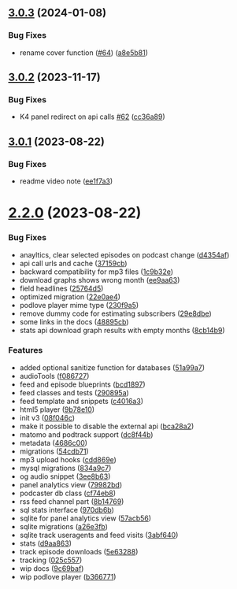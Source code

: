 ## [3.0.3](https://github.com/mauricerenck/kirby-podcaster/compare/v3.0.2...v3.0.3) (2024-01-08)


### Bug Fixes

* rename cover function ([#64](https://github.com/mauricerenck/kirby-podcaster/issues/64)) ([a8e5b81](https://github.com/mauricerenck/kirby-podcaster/commit/a8e5b810aea562f11d453129cc5971c53c6e1190))

## [3.0.2](https://github.com/mauricerenck/kirby-podcaster/compare/v3.0.1...v3.0.2) (2023-11-17)


### Bug Fixes

* K4 panel redirect on api calls [#62](https://github.com/mauricerenck/kirby-podcaster/issues/62) ([cc36a89](https://github.com/mauricerenck/kirby-podcaster/commit/cc36a89f45003fc8661622a5041028196df27d73))

## [3.0.1](https://github.com/mauricerenck/kirby-podcaster/compare/v3.0.0...v3.0.1) (2023-08-22)


### Bug Fixes

* readme video note ([ee1f7a3](https://github.com/mauricerenck/kirby-podcaster/commit/ee1f7a300620ec41c98d28bb5f3f41891223eee2))

# [2.2.0](https://github.com/mauricerenck/kirby-podcaster/compare/v2.1.0...v2.2.0) (2023-08-22)


### Bug Fixes

* anayltics, clear selected episodes on podcast change ([d4354af](https://github.com/mauricerenck/kirby-podcaster/commit/d4354afcf4ce5ac1ea784c5f781075904c5eeeb7))
* api call urls and cache ([37159cb](https://github.com/mauricerenck/kirby-podcaster/commit/37159cb6ccb22c63f5e3c4d08fb777205fb30352))
* backward compatibility for mp3 files ([1c9b32e](https://github.com/mauricerenck/kirby-podcaster/commit/1c9b32e440d0140dabf59a253e480fe208a15543))
* download graphs shows wrong month ([ee9aa63](https://github.com/mauricerenck/kirby-podcaster/commit/ee9aa6326332cfb29fff690c82c5b22e2834c95f))
* field headlines ([25764d5](https://github.com/mauricerenck/kirby-podcaster/commit/25764d50cf8491e33d22701fb1c3c35fcee9023f))
* optimized migration ([22e0ae4](https://github.com/mauricerenck/kirby-podcaster/commit/22e0ae4965f9fded2d5ce2332a7a635272987cd1))
* podlove player mime type ([230f9a5](https://github.com/mauricerenck/kirby-podcaster/commit/230f9a597628b4b624b4b4633c987d8f2596239b))
* remove dummy code for estimating subscribers ([29e8dbe](https://github.com/mauricerenck/kirby-podcaster/commit/29e8dbe0ecde3fffa1566dde5a37b09c76d1a67e))
* some links in the docs ([48895cb](https://github.com/mauricerenck/kirby-podcaster/commit/48895cbea1f1602b173a487355dedeb98227289c))
* stats api download graph results with empty months ([8cb14b9](https://github.com/mauricerenck/kirby-podcaster/commit/8cb14b961a3c18266125c192d2070baf35694dde))


### Features

* added optional sanitize function for databases ([51a99a7](https://github.com/mauricerenck/kirby-podcaster/commit/51a99a726d294caa32618647bc157df922b8b33f))
* audioTools ([f086727](https://github.com/mauricerenck/kirby-podcaster/commit/f0867279eb147c042e21a1feb46987d43877d6ae))
* feed and episode blueprints ([bcd1897](https://github.com/mauricerenck/kirby-podcaster/commit/bcd1897407fb404fda3114d5f16a22a243c0ff77))
* feed classes and tests ([290895a](https://github.com/mauricerenck/kirby-podcaster/commit/290895a2e5968b5d51080afd954f3a0fbe1b9e7d))
* feed template and snippets ([c4016a3](https://github.com/mauricerenck/kirby-podcaster/commit/c4016a37a6a9b5937e1b2cfc7d7b779a1d4d5949))
* html5 player ([9b78e10](https://github.com/mauricerenck/kirby-podcaster/commit/9b78e10da0e126f26c3213c63ab4afabea2c3472))
* init v3 ([08f046c](https://github.com/mauricerenck/kirby-podcaster/commit/08f046c75b71e70dff9b6eb611e7fc756234f24c))
* make it possible to disable the external api ([bca28a2](https://github.com/mauricerenck/kirby-podcaster/commit/bca28a2b25110d44e6c58fd6ffc36883bfb69e03))
* matomo and podtrack support ([dc8f44b](https://github.com/mauricerenck/kirby-podcaster/commit/dc8f44bbbf4498be9eac4b2a335117ba19bc2446))
* metadata ([4686c00](https://github.com/mauricerenck/kirby-podcaster/commit/4686c00af7533f9ccbcf9a1c49c573ad7fa265c4))
* migrations ([54cdb71](https://github.com/mauricerenck/kirby-podcaster/commit/54cdb719c0d3df566ad5ee5c06ff776a439ab70f))
* mp3 upload hooks ([cdd869e](https://github.com/mauricerenck/kirby-podcaster/commit/cdd869efa751e31f686775e502ef36b48888d6fd))
* mysql migrations ([834a9c7](https://github.com/mauricerenck/kirby-podcaster/commit/834a9c76db9b1f85124c25b58a622c6b6f902c77))
* og audio snippet ([3ee8b63](https://github.com/mauricerenck/kirby-podcaster/commit/3ee8b634a3642a69a4cbf6f01dc0f172ed552078))
* panel analytics view ([79982bd](https://github.com/mauricerenck/kirby-podcaster/commit/79982bd17b86e0980874943d20ca26049f63bb84))
* podcaster db class ([cf74eb8](https://github.com/mauricerenck/kirby-podcaster/commit/cf74eb8e834d88e8b82c64022b353b2c1aa1c7c0))
* rss feed channel part ([8b14769](https://github.com/mauricerenck/kirby-podcaster/commit/8b147694c7185637a086dc06a2f123a97c692868))
* sql stats interface ([970db6b](https://github.com/mauricerenck/kirby-podcaster/commit/970db6b6bd74a1c9c976a6634c2711a40d6d8d64))
* sqlite for panel analytics view ([57acb56](https://github.com/mauricerenck/kirby-podcaster/commit/57acb568a825818c4642c02b56fe214209b72414))
* sqlite migrations ([a26e3fb](https://github.com/mauricerenck/kirby-podcaster/commit/a26e3fb85bdc5dc941bf00dc977f4fd54c52a084))
* sqlite track useragents and feed visits ([3abf640](https://github.com/mauricerenck/kirby-podcaster/commit/3abf6401fd557809b8f8b564efc72f03f4ed07e1))
* stats ([d9aa863](https://github.com/mauricerenck/kirby-podcaster/commit/d9aa86356e4e1386ad15dc853a1c75ce3b5008aa))
* track episode downloads ([5e63288](https://github.com/mauricerenck/kirby-podcaster/commit/5e63288b958b55c30a1bb5b76bf606f1f8c72e97))
* tracking ([025c557](https://github.com/mauricerenck/kirby-podcaster/commit/025c5574a0de3d8a2c6b6c2b14f632c3e40ee84b))
* wip docs ([9c69baf](https://github.com/mauricerenck/kirby-podcaster/commit/9c69baf603c6a0fd6e21b370e8043702a7423b49))
* wip podlove player ([b366771](https://github.com/mauricerenck/kirby-podcaster/commit/b36677105ae2f06dd30b7e4777a420805c60ad1a))

